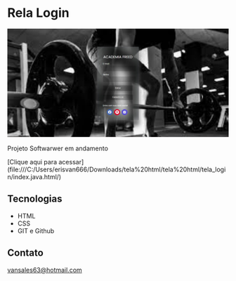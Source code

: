 # Rela Login



![preview](./imagens_log/TELA%20LOGIN.jpeg)

Projeto Softwarwer em andamento 

[Clique aqui para 
acessar] (file:///C:/Users/erisvan666/Downloads/tela%20html/tela%20html/tela_login/index.java.html/)

## Tecnologias 

- HTML
- CSS
- GIT e  Github

## Contato 

vansales63@hotmail.com
